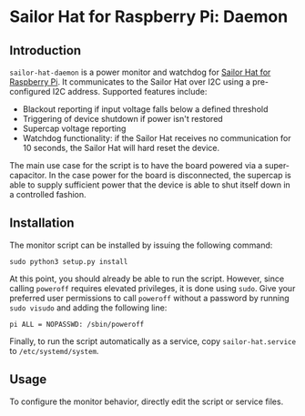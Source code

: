 # Sailor Hat for Raspberry Pi: Daemon

## Introduction

`sailor-hat-daemon` is a power monitor and watchdog for 
[Sailor Hat for Raspberry Pi](https://github.com/mairas/sailor-hat-hardware).
It communicates to the Sailor Hat over I2C using a pre-configured
I2C address. Supported features include:

- Blackout reporting if input voltage falls below a defined threshold
- Triggering of device shutdown if power isn't restored
- Supercap voltage reporting
- Watchdog functionality: if the Sailor Hat receives no communication
  for 10 seconds, the Sailor Hat will hard reset the device.

The main use case for the script is to have the board powered via
a super-capacitor. In the case power for the board is
disconnected, the supercap is able to supply sufficient power
that the device is able to shut itself down in a controlled fashion.



## Installation

The monitor script can be installed by issuing the following command:

    sudo python3 setup.py install

At this point, you
should already be able to run the script. However, since calling
`poweroff` requires elevated privileges, it is done using `sudo`.
Give your preferred user permissions to call `poweroff` without a
password by running `sudo visudo` and adding the following line:

    pi ALL = NOPASSWD: /sbin/poweroff

Finally, to run the script automatically as a service, copy
`sailor-hat.service` to `/etc/systemd/system`.

## Usage

To configure the monitor behavior, directly edit the script or service 
files.
